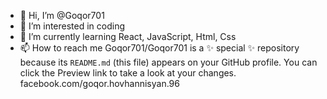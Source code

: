 - 👋 Hi, I’m @Goqor701
- 👀 I’m interested in coding
- 🌱 I’m currently learning React, JavaScript, Html, Css
- 📫 How to reach me 
Goqor701/Goqor701 is a ✨ special ✨ repository because its `README.md` (this file) appears on your GitHub profile.
You can click the Preview link to take a look at your changes.
facebook.com/goqor.hovhannisyan.96

